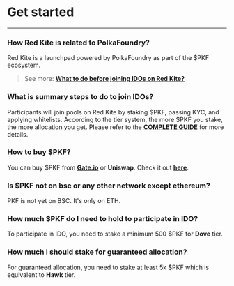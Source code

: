 # Get started

---

<h3> How Red Kite is related to PolkaFoundry? </h3>

Red Kite is a launchpad powered by PolkaFoundry as part of the $PKF ecosystem.

> See more: [**What to do before joining IDOs on Red Kite?**](https://medium.com/polkafoundry/what-to-do-before-joining-idos-on-red-kite-de9b0d778dbe)

<h3> What is summary steps to do to join IDOs? </h3>

Participants will join pools on Red Kite by staking $PKF, passing KYC, and applying whitelists. According to the tier system, the more $PKF you stake, the more allocation you get.
Please refer to the [**COMPLETE GUIDE**](https://medium.com/polkafoundry/what-to-do-before-joining-idos-on-red-kite-de9b0d778dbe) for more details.

<h3> How to buy $PKF? </h3>

You can buy $PKF from [**Gate.io**](http://gate.io/) or **Uniswap**. Check it out [**here**](https://coinmarketcap.com/vi/currencies/polkafoundry/).

<h3> Is $PKF not on bsc or any other network except ethereum? </h3>

PKF is not yet on BSC. It's only on ETH.

<h3> How much $PKF do I need to hold to participate in IDO? </h3>

To participate in IDO, you need to stake a minimum 500 $PKF for **Dove** tier.

<h3> How much I should stake for guaranteed allocation? </h3>

For guaranteed allocation, you need to stake at least 5k $PKF which is equivalent to **Hawk** tier.
